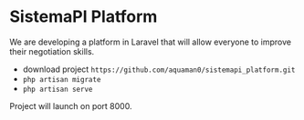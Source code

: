 # SistemaPI Platform

We are developing a platform in Laravel that will allow everyone to improve their negotiation skills.

- download project `https://github.com/aquaman0/sistemapi_platform.git`
- `php artisan migrate`
- `php artisan serve`

Project will launch on port 8000.
